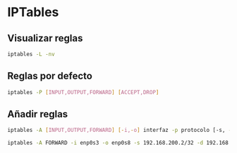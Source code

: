 # IPTables
## Visualizar reglas
```sh
iptables -L -nv
```
## Reglas por defecto
```sh
iptables -P [INPUT,OUTPUT,FORWARD] [ACCEPT,DROP]
```
## Añadir reglas
```sh
iptables -A [INPUT,OUTPUT,FORWARD] [-i,-o] interfaz -p protocolo [-s, -d] red [--sport, --dport] puerto -j [ACCEPT,DROP]

iptables -A FORWARD -i enp0s3 -o enp0s8 -s 192.168.200.2/32 -d 192.168.100.2/32 -p tcp --dport 3306 -j ACCEPT
```